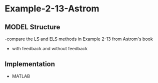 # Example-2-13-Astrom

## MODEL Structure
-compare the LS and ELS methods in Example 2-13 from Astrom's book
- with feedback and without feedback

## Implementation
- MATLAB
